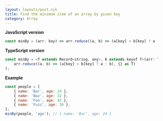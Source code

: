```yaml
---
layout: layouts/post.njk
title: Find the minimum item of an array by given key
category: Array
---
```


**JavaScript version**

```js
const minBy = (arr, key) => arr.reduce((a, b) => (a[key] < b[key] ? a : b), {});
```

**TypeScript version**

```js
const minBy = <T extends Record<string, any>, K extends keyof T>(arr: T[], key: K): T => (
    arr.reduce((a, b) => (a[key] < b[key] ? a : b), {} as T)
);
```

**Example**

```js
const people = [
    { name: 'Bar', age: 24 },
    { name: 'Baz', age: 32 },
    { name: 'Foo', age: 42 },
    { name: 'Fuzz', age: 36 },
];
minBy(people, 'age'); // { name: 'Bar', age: 24 }
```
